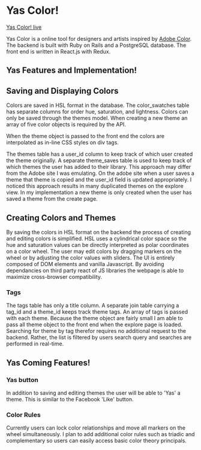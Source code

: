 # Yas Color!

[Yas Color! live](https://yascolor.herokuapp.com/?#/)

Yas Color is a online tool for designers and artists inspired by [Adobe Color](https://color.adobe.com/ "Adobe Color CC"). The backend is built with Ruby on Rails and a PostgreSQL database. The front end is written in React.js with Redux.


## Yas Features and Implementation!

## Saving and Displaying Colors
Colors are saved in HSL format in the database. The color_swatches table has separate columns for order hue, saturation, and lightness. Colors can only be saved through the themes model. When creating a new theme an array of five color objects is required by the API.

When the theme object is passed to the front end the colors are interpolated as in-line CSS styles on div tags.

The themes table has a user_id column to keep track of which user created the theme originally. A separate theme_saves table is used to keep track of which themes the user has added to their library. This approach may differ from the Adobe site I was emulating. On the adobe site when a user saves a theme that theme is copied and the user_id field is updated appropriately. I noticed this approach results in many duplicated themes on the explore view. In my implementation a new theme is only created when the user has saved a theme from the create page.

## Creating Colors and Themes
By saving the colors in HSL format on the backend the process of creating and editing colors is simplified. HSL uses a cylindrical color space so the hue and saturation values can be directly interpreted as polar coordinates on a color wheel. The user may edit colors by dragging markers on the wheel or by adjusting the color values with sliders.
The UI is entirely composed of DOM elements and vanilla Javascript. By avoiding dependancies on third party react of JS libraries the webpage is able to maximize cross-browser compatibility.

### Tags
The tags table has only a title column. A separate join table carrying a tag_id and a theme_id keeps track theme tags. An array of tags is passed with each theme. Because the theme object are fairly small I am able to pass all theme object to the front end when the explore page is loaded. Searching for theme by tag therefor requires no additional request to the backend. Rather, the list is filtered by users search query and searches are performed in real-time.

## Yas Coming Features!

### Yas button
In addition to saving and editing themes the user will be able to 'Yas' a theme. This is similar to the Facebook 'Like' button.

### Color Rules
Currently users can lock color relationships and move all markers on the wheel simultaneously. I plan to add additional color rules such as triadic and complementary so users can easily access basic color theory principals.
